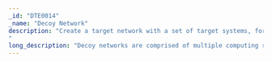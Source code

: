 ```yaml
---
_id: "DTE0014"
_name: "Decoy Network"
description: "Create a target network with a set of target systems, for the purpose of active defense.
"
long_description: "Decoy networks are comprised of multiple computing resources that can be used for defensive or deceptive purposes.  A decoy network can be used to safely perform dynamic analysis of suspected malicious code. A defender can also use a specially crafted decoy network to perform adversary engagement. "
---
```

